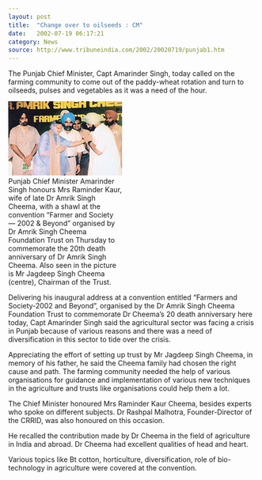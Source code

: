 ```yaml
---
layout: post
title:  "Change over to oilseeds : CM"
date:   2002-07-19 06:17:21
category: News
source: http://www.tribuneindia.com/2002/20020719/punjab1.htm
---
```

The Punjab Chief Minister, Capt Amarinder Singh, today called on the farming community to come out of the paddy-wheat rotation and turn to oilseeds, pulses and vegetables as it was a need of the hour.

<div class="thumb tright">
<div class="thumbinner" style="width: 230px;"><a href="/images/Gallery/2002%20200/pun3.jpg"> <img src="/images/Gallery/2002%20200/pun3.jpg" alt=""></a>
<div class="thumbcaption">Punjab Chief Minister Amarinder Singh honours Mrs Raminder Kaur, wife of late Dr Amrik Singh Cheema, with a shawl at the convention “Farmer and Society — 2002 &amp; Beyond” organised by Dr Amrik Singh Cheema Foundation Trust on Thursday to commemorate the 20th death anniversary of Dr Amrik Singh Cheema. Also seen in the picture is Mr Jagdeep Singh Cheema (centre), Chairman of the Trust.</div>
</div>
</div>

Delivering his inaugural address at a convention entitled “Farmers and Society-2002 and Beyond”, organised by the Dr Amrik Singh Cheema Foundation Trust to commemorate Dr Cheema’s 20 death anniversary here today, Capt Amarinder Singh said the agricultural sector was facing a crisis in Punjab because of various reasons and there was a need of diversification in this sector to tide over the crisis.

Appreciating the effort of setting up trust by Mr Jagdeep Singh Cheema, in memory of his father, he said the Cheema family had chosen the right cause and path. The farming community needed the help of various organisations for guidance and implementation of various new techniques in the agriculture and trusts like organisations could help them a lot.

The Chief Minister honoured Mrs Raminder Kaur Cheema, besides experts who spoke on different subjects. Dr Rashpal Malhotra, Founder-Director of the CRRID, was also honoured on this occasion.

He recalled the contribution made by Dr Cheema in the field of agriculture in India and abroad. Dr Cheema had excellent qualities of head and heart.

Various topics like Bt cotton, horticulture, diversification, role of bio-technology in agriculture were covered at the convention.

